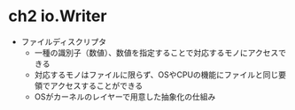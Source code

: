 # ch2 io.Writer

- ファイルディスクリプタ
  - 一種の識別子（数値）、数値を指定することで対応するモノにアクセスできる
  - 対応するモノはファイルに限らず、OSやCPUの機能にファイルと同じ要領でアクセスすることができる
  - OSがカーネルのレイヤーで用意した抽象化の仕組み
